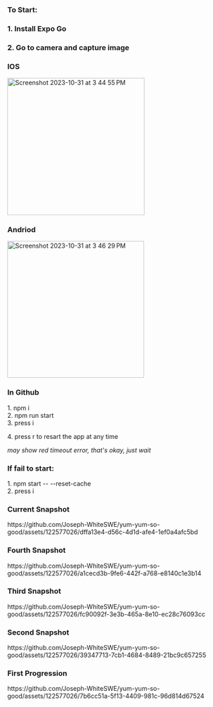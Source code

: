  <h3>To Start:</h3>
 <h3> 1. Install Expo Go</h3>
 <h3> 2. Go to camera and capture image</h3>
 <h3>IOS</h3>
<img width="312" alt="Screenshot 2023-10-31 at 3 44 55 PM" src="https://github.com/Joseph-WhiteSWE/yum-yum-so-good/assets/122577026/2dcf05de-85b1-4095-82ea-aec63e5c41d5">

 <h3>Andriod</h3>
<img width="311" alt="Screenshot 2023-10-31 at 3 46 29 PM" src="https://github.com/Joseph-WhiteSWE/yum-yum-so-good/assets/122577026/148c610c-0b9b-4fc0-9e07-1b93a09d0315">

<h3>In Github </h3>
 
 <div>1. npm i</div> 
 <div>2. npm run start</div>
 <div>3. press i </div>
 <p>4. press r to resart the app at any time</p>

<em>may show red timeout error, that's okay, just wait</em>

 <h3>If fail to start:</h3>
 <div>1. npm start -- --reset-cache</div>
 <div>2. press i</div>
  
  
 <h3>Current Snapshot</h3>
 https://github.com/Joseph-WhiteSWE/yum-yum-so-good/assets/122577026/dffa13e4-d56c-4d1d-afe4-1ef0a4afc5bd
 
 <h3>Fourth Snapshot</h3>
 https://github.com/Joseph-WhiteSWE/yum-yum-so-good/assets/122577026/a1cecd3b-9fe6-442f-a768-e8140c1e3b14

 <h3>Third Snapshot</h3>
 https://github.com/Joseph-WhiteSWE/yum-yum-so-good/assets/122577026/fc90092f-3e3b-465a-8e10-ec28c76093cc

 <h3>Second Snapshot</h3>
 https://github.com/Joseph-WhiteSWE/yum-yum-so-good/assets/122577026/39347713-7cb1-4684-8489-21bc9c657255

 <h3>First Progression</h3>
 https://github.com/Joseph-WhiteSWE/yum-yum-so-good/assets/122577026/7b6cc51a-5f13-4409-981c-96d814d67524
